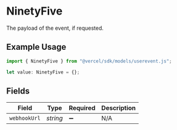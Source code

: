 # NinetyFive

The payload of the event, if requested.

## Example Usage

```typescript
import { NinetyFive } from "@vercel/sdk/models/userevent.js";

let value: NinetyFive = {};
```

## Fields

| Field              | Type               | Required           | Description        |
| ------------------ | ------------------ | ------------------ | ------------------ |
| `webhookUrl`       | *string*           | :heavy_minus_sign: | N/A                |